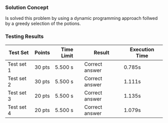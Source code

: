 ### Solution Concept

Is solved this problem by using a dynamic programming approach follwed by a greedy selection of the potions. 


### Testing Results

| Test Set | Points | Time Limit | Result | Execution Time |
|----------|---------|------------|---------|----------------|
| Test set 1 | 30 pts | 5.500 s | Correct answer | 0.785s |
| Test set 2 | 30 pts | 5.500 s | Correct answer | 1.111s |
| Test set 3 | 20 pts | 5.500 s | Correct answer | 1.135s |
| Test set 4 | 20 pts | 5.500 s | Correct answer | 1.079s |